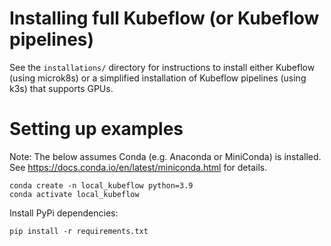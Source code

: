# Installing full Kubeflow (or Kubeflow pipelines)

See the `installations/` directory for instructions to install either Kubeflow (using microk8s) or a simplified
installation of Kubeflow pipelines (using k3s) that supports GPUs.

# Setting up examples

Note: The below assumes Conda (e.g. Anaconda or MiniConda) is installed. See https://docs.conda.io/en/latest/miniconda.html for details.

```commandline
conda create -n local_kubeflow python=3.9
conda activate local_kubeflow
```

Install PyPi dependencies:
```commandline
pip install -r requirements.txt
```
